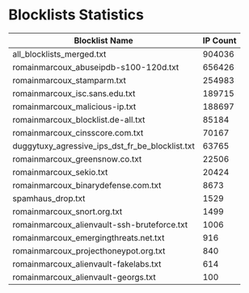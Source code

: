# Blocklists Statistics
| Blocklist Name | IP Count |
|----|----|
| all_blocklists_merged.txt | 904036 |
| romainmarcoux_abuseipdb-s100-120d.txt | 656426 |
| romainmarcoux_stamparm.txt | 254983 |
| romainmarcoux_isc.sans.edu.txt | 189715 |
| romainmarcoux_malicious-ip.txt | 188697 |
| romainmarcoux_blocklist.de-all.txt | 85184 |
| romainmarcoux_cinsscore.com.txt | 70167 |
| duggytuxy_agressive_ips_dst_fr_be_blocklist.txt | 63765 |
| romainmarcoux_greensnow.co.txt | 22506 |
| romainmarcoux_sekio.txt | 20424 |
| romainmarcoux_binarydefense.com.txt | 8673 |
| spamhaus_drop.txt | 1529 |
| romainmarcoux_snort.org.txt | 1499 |
| romainmarcoux_alienvault-ssh-bruteforce.txt | 1006 |
| romainmarcoux_emergingthreats.net.txt | 916 |
| romainmarcoux_projecthoneypot.org.txt | 840 |
| romainmarcoux_alienvault-fakelabs.txt | 614 |
| romainmarcoux_alienvault-georgs.txt | 100 |
